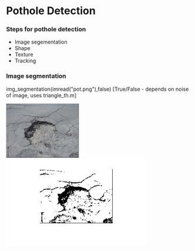 # Pothole Detection

### Steps for pothole detection
 - Image segementation
 - Shape
 - Texture
 - Tracking

### Image segmentation
 img_segmentation(imread("pot.png"),false)
 [True/False - depends on noise of image, uses triangle_th.m]

 ![input image](https://github.com/AlwaysHungrie/blue-repo/blob/master/matlab/pot.png) ![output image](https://github.com/AlwaysHungrie/blue-repo/blob/master/matlab/segmented_pot.jpg) 
